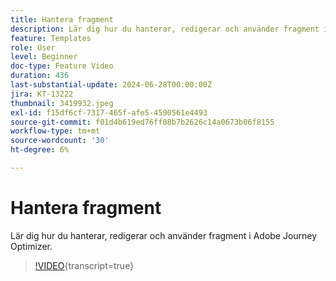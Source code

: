 ```yaml
---
title: Hantera fragment
description: Lär dig hur du hanterar, redigerar och använder fragment i Adobe Journey Optimizer.
feature: Templates
role: User
level: Beginner
doc-type: Feature Video
duration: 436
last-substantial-update: 2024-06-28T00:00:00Z
jira: KT-13222
thumbnail: 3419932.jpeg
exl-id: f15df6cf-7317-465f-afe5-4590561e4493
source-git-commit: f01d4b619ed76ff08b7b2626c14a0673b06f8155
workflow-type: tm+mt
source-wordcount: '30'
ht-degree: 6%

---
```


# Hantera fragment

Lär dig hur du hanterar, redigerar och använder fragment i Adobe Journey Optimizer.

>[!VIDEO](https://video.tv.adobe.com/v/3419932/?learn=on){transcript=true}
